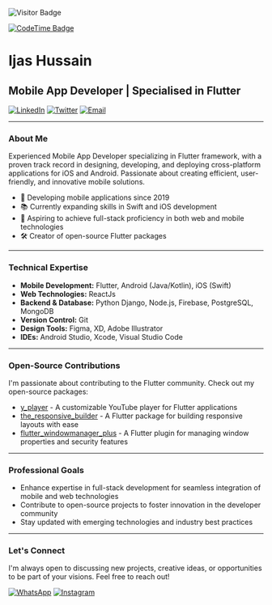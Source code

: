 ![Visitor Badge](https://visitor-badge.laobi.icu/badge?page_id=ijashuzain.ijashuzain&left_color=black&right_color=darkslateblue)

[![CodeTime Badge](https://shields.jannchie.com/endpoint?style=flat&color=222&url=https%3A%2F%2Fapi.codetime.dev%2Fv3%2Fusers%2Fshield%3Fuid%3D34816)](https://codetime.dev)

# Ijas Hussain
## Mobile App Developer | Specialised in Flutter

[![LinkedIn](https://img.shields.io/badge/LinkedIn-0077B5?style=for-the-badge&logo=linkedin&logoColor=white)](https://www.linkedin.com/in/ijashuzain/)
[![Twitter](https://img.shields.io/badge/Twitter-1DA1F2?style=for-the-badge&logo=twitter&logoColor=white)](https://twitter.com/ijashuzain)
[![Email](https://img.shields.io/badge/Email-D14836?style=for-the-badge&logo=gmail&logoColor=white)](mailto:ijashussain3@gmail.com)

---

### About Me

Experienced Mobile App Developer specializing in Flutter framework, with a proven track record in designing, developing, and deploying cross-platform applications for iOS and Android. Passionate about creating efficient, user-friendly, and innovative mobile solutions.

- 🚀 Developing mobile applications since 2019
- 📚 Currently expanding skills in Swift and iOS development
- 🎯 Aspiring to achieve full-stack proficiency in both web and mobile technologies
- 🛠️ Creator of open-source Flutter packages

---

### Technical Expertise

- **Mobile Development:** Flutter, Android (Java/Kotlin), iOS (Swift)
- **Web Technologies:** ReactJs
- **Backend & Database:** Python Django, Node.js, Firebase, PostgreSQL, MongoDB
- **Version Control:** Git
- **Design Tools:** Figma, XD, Adobe Illustrator
- **IDEs:** Android Studio, Xcode, Visual Studio Code

---

### Open-Source Contributions

I'm passionate about contributing to the Flutter community. Check out my open-source packages:

- [y_player](https://pub.dev/packages/y_player) - A customizable YouTube player for Flutter applications
- [the_responsive_builder](https://pub.dev/packages/the_responsive_builder) - A Flutter package for building responsive layouts with ease
- [flutter_windowmanager_plus](https://pub.dev/packages/flutter_windowmanager_plus) - A Flutter plugin for managing window properties and security features

---

### Professional Goals

- Enhance expertise in full-stack development for seamless integration of mobile and web technologies
- Contribute to open-source projects to foster innovation in the developer community
- Stay updated with emerging technologies and industry best practices

---

### Let's Connect

I'm always open to discussing new projects, creative ideas, or opportunities to be part of your visions. Feel free to reach out!

[![WhatsApp](https://img.shields.io/badge/WhatsApp-25D366?style=for-the-badge&logo=whatsapp&logoColor=white)](https://wa.me/+919037190469)
[![Instagram](https://img.shields.io/badge/Instagram-E4405F?style=for-the-badge&logo=instagram&logoColor=white)](https://www.instagram.com/ijas.huzain/)
